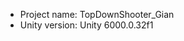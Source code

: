 <!-- UNITY CODE ASSIST INSTRUCTIONS START -->
- Project name: TopDownShooter_Gian
- Unity version: Unity 6000.0.32f1
<!-- UNITY CODE ASSIST INSTRUCTIONS END -->